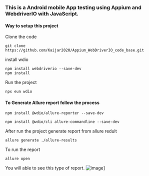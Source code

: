 ### This is a Android mobile App testing using Appium and WebdriverIO with JavaScript.

#### Way to setup this project

Clone the code
```
git clone https://github.com/Kaijar2020/Appium_WebDriverIO_code_base.git
```
install wdio
```
npm install webdriverio --save-dev
npm install
```
Run the project
```
npx eun wdio
```

#### To Generate Allure report follow the process
```
npm install @wdio/allure-reporter --save-dev
```
```
npm install @wdio/cli allure-commandline --save-dev
```
After run  the project generate report from allure redult
```
allure generate ./allure-results  
```
To run the report
```
allure open
```
You will able to see this type of report.
![image](https://github.com/Kaijar2020/Appium_WebDriverIO_code_base/assets/59390481/3a06e9fb-1c12-4333-b664-8b26f330b51a)]
